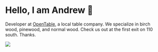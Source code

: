 # Hello, I am Andrew 👋

Developer at [OpenTable](https://opentable.com), a local table company. We specialize in birch wood, pinewood, and normal wood. Check us out at the first exit on 110 south. Thanks.

![](https://komarev.com/ghpvc/?username=andrewpaulino&style=for-the-badge)
